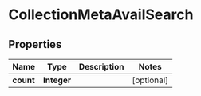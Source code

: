 

# CollectionMetaAvailSearch


## Properties

| Name | Type | Description | Notes |
|------------ | ------------- | ------------- | -------------|
|**count** | **Integer** |  |  [optional] |



